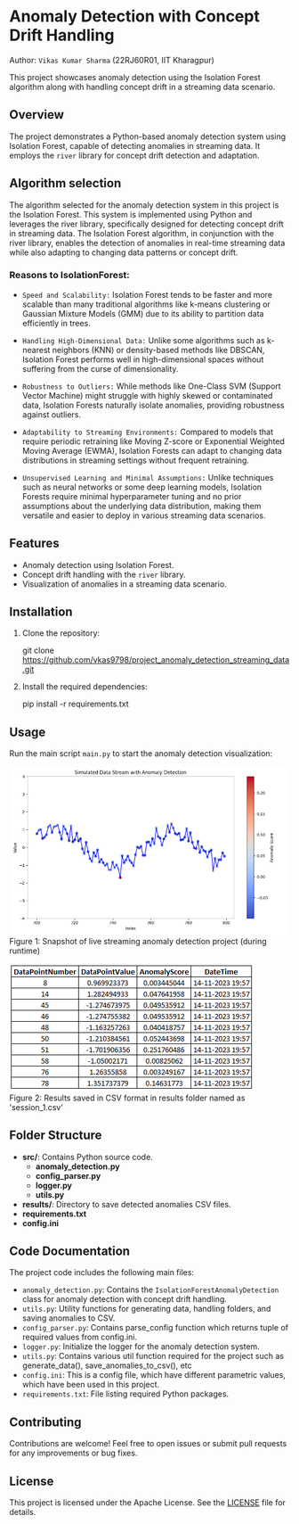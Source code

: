 # Anomaly Detection with Concept Drift Handling

Author: `Vikas Kumar Sharma` (22RJ60R01, IIT Kharagpur)

This project showcases anomaly detection using the Isolation Forest algorithm along with handling concept drift in a streaming data scenario.

## Overview

The project demonstrates a Python-based anomaly detection system using Isolation Forest, capable of detecting anomalies in streaming data. It employs the `river` library for concept drift detection and adaptation.

## Algorithm selection

The algorithm selected for the anomaly detection system in this project is the Isolation Forest. This system is implemented using Python and leverages the river library, specifically designed for detecting concept drift in streaming data. The Isolation Forest algorithm, in conjunction with the river library, enables the detection of anomalies in real-time streaming data while also adapting to changing data patterns or concept drift.

### Reasons to IsolationForest:

- `Speed and Scalability:` Isolation Forest tends to be faster and more scalable than many traditional algorithms like k-means clustering or Gaussian Mixture Models (GMM) due to its ability to partition data efficiently in trees.

- `Handling High-Dimensional Data:` Unlike some algorithms such as k-nearest neighbors (KNN) or density-based methods like DBSCAN, Isolation Forest performs well in high-dimensional spaces without suffering from the curse of dimensionality.

- `Robustness to Outliers:` While methods like One-Class SVM (Support Vector Machine) might struggle with highly skewed or contaminated data, Isolation Forests naturally isolate anomalies, providing robustness against outliers.

- `Adaptability to Streaming Environments:` Compared to models that require periodic retraining like Moving Z-score or Exponential Weighted Moving Average (EWMA), Isolation Forests can adapt to changing data distributions in streaming settings without frequent retraining.

- `Unsupervised Learning and Minimal Assumptions:` Unlike techniques such as neural networks or some deep learning models, Isolation Forests require minimal hyperparameter tuning and no prior assumptions about the underlying data distribution, making them versatile and easier to deploy in various streaming data scenarios.

## Features

- Anomaly detection using Isolation Forest.
- Concept drift handling with the `river` library.
- Visualization of anomalies in a streaming data scenario.

## Installation

1. Clone the repository:

    git clone https://github.com/vkas9798/project_anomaly_detection_streaming_data.git


2. Install the required dependencies:

    pip install -r requirements.txt


## Usage

Run the main script `main.py` to start the anomaly detection visualization:

![snapshot](./Figure_1.png)
Figure 1: Snapshot of live streaming anomaly detection project (during runtime)

![snapshot](./Figure_2.PNG)
<br>Figure 2: Results saved in CSV format in results folder named as 'session_1.csv'


## Folder Structure

- **src/**: Contains Python source code.
    - **anomaly_detection.py**
    - **config_parser.py**
    - **logger.py**
    - **utils.py**
- **results/**: Directory to save detected anomalies CSV files.
- **requirements.txt**
- **config.ini**

## Code Documentation

The project code includes the following main files:

- `anomaly_detection.py`: Contains the `IsolationForestAnomalyDetection` class for anomaly detection with concept drift handling.
- `utils.py`: Utility functions for generating data, handling folders, and saving anomalies to CSV.
- `config_parser.py`: Contains parse_config function which returns tuple of required values from config.ini.
- `logger.py`: Initialize the logger for the anomaly detection system.
- `utils.py`: Contains various util function required for the project such as generate_data(), save_anomalies_to_csv(), etc
- `config.ini`: This is a config file, which have different parametric values, which have been used in this project.
- `requirements.txt`: File listing required Python packages.

## Contributing

Contributions are welcome! Feel free to open issues or submit pull requests for any improvements or bug fixes.

## License

This project is licensed under the Apache License. See the [LICENSE](./LICENSE) file for details.